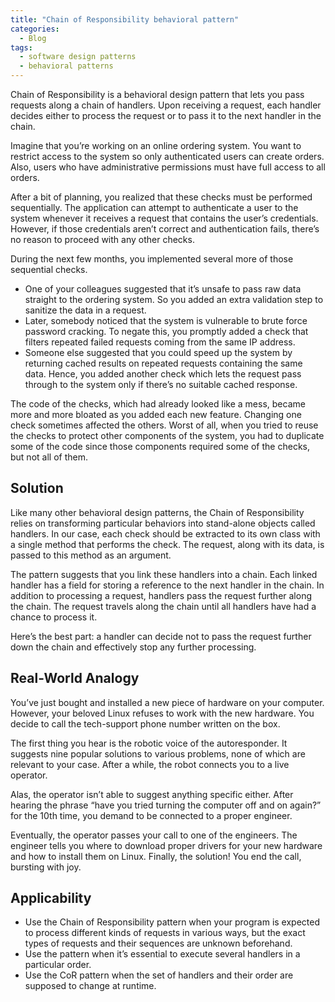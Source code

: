 ```yaml
---
title: "Chain of Responsibility behavioral pattern"
categories:
  - Blog
tags:
  - software design patterns
  - behavioral patterns
---
```


Chain of Responsibility is a behavioral design pattern that lets you pass requests along a chain of handlers. Upon receiving a request, each handler decides either to process the request or to pass it to the next handler in the chain.

Imagine that you’re working on an online ordering system. You want to restrict access to the system so only authenticated users can create orders. Also, users who have administrative permissions must have full access to all orders.

After a bit of planning, you realized that these checks must be performed sequentially. The application can attempt to authenticate a user to the system whenever it receives a request that contains the user’s credentials. However, if those credentials aren’t correct and authentication fails, there’s no reason to proceed with any other checks.

During the next few months, you implemented several more of those sequential checks.

<ul>
<li>One of your colleagues suggested that it’s unsafe to pass raw data straight to the ordering system. So you added an extra validation step to sanitize the data in a request.</li>

<li>Later, somebody noticed that the system is vulnerable to brute force password cracking. To negate this, you promptly added a check that filters repeated failed requests coming from the same IP address.</li>

<li>Someone else suggested that you could speed up the system by returning cached results on repeated requests containing the same data. Hence, you added another check which lets the request pass through to the system only if there’s no suitable cached response.</li>

</ul>

The code of the checks, which had already looked like a mess, became more and more bloated as you added each new feature. Changing one check sometimes affected the others. Worst of all, when you tried to reuse the checks to protect other components of the system, you had to duplicate some of the code since those components required some of the checks, but not all of them.

<h2>Solution</h2>

Like many other behavioral design patterns, the Chain of Responsibility relies on transforming particular behaviors into stand-alone objects called handlers. In our case, each check should be extracted to its own class with a single method that performs the check. The request, along with its data, is passed to this method as an argument.

The pattern suggests that you link these handlers into a chain. Each linked handler has a field for storing a reference to the next handler in the chain. In addition to processing a request, handlers pass the request further along the chain. The request travels along the chain until all handlers have had a chance to process it.

Here’s the best part: a handler can decide not to pass the request further down the chain and effectively stop any further processing.

<h2>Real-World Analogy</h2>

You’ve just bought and installed a new piece of hardware on your computer. However, your beloved Linux refuses to work with the new hardware. You decide to call the tech-support phone number written on the box.

The first thing you hear is the robotic voice of the autoresponder. It suggests nine popular solutions to various problems, none of which are relevant to your case. After a while, the robot connects you to a live operator.

Alas, the operator isn’t able to suggest anything specific either. After hearing the phrase “have you tried turning the computer off and on again?” for the 10th time, you demand to be connected to a proper engineer.

Eventually, the operator passes your call to one of the engineers. The engineer tells you where to download proper drivers for your new hardware and how to install them on Linux. Finally, the solution! You end the call, bursting with joy.

<h2>Applicability</h2>
<ul>
<li>Use the Chain of Responsibility pattern when your program is expected to process different kinds of requests in various ways, but the exact types of requests and their sequences are unknown beforehand.</li>

<li>Use the pattern when it’s essential to execute several handlers in a particular order.</li>

<li>Use the CoR pattern when the set of handlers and their order are supposed to change at runtime.</li>
</ul>
